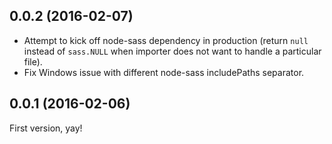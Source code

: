 ## 0.0.2 (2016-02-07)

- Attempt to kick off node-sass dependency in production (return `null` instead of `sass.NULL` when importer does not want to handle a particular file).
- Fix Windows issue with different node-sass includePaths separator.

## 0.0.1 (2016-02-06)

First version, yay!